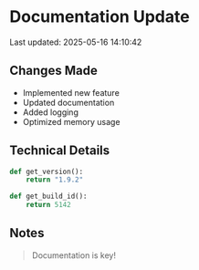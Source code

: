 # Documentation Update

Last updated: 2025-05-16 14:10:42

## Changes Made
- Implemented new feature
- Updated documentation
- Added logging
- Optimized memory usage

## Technical Details
```python
def get_version():
    return "1.9.2"

def get_build_id():
    return 5142
```

## Notes
> Documentation is key!
